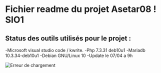 # Fichier readme du projet Asetar08 ! SIO1  


## Status des outils utilisés pour le projet :  

-Microsoft visual studio code / kwrite.
-Php 7.3.31 deb10u1
-Mariadb 10.3.34-deb10u1
-Debian GNU/Linux 10
-Update le 07/04 a 9h  


![Erreur de chargement](/images/SchémaMD)  


